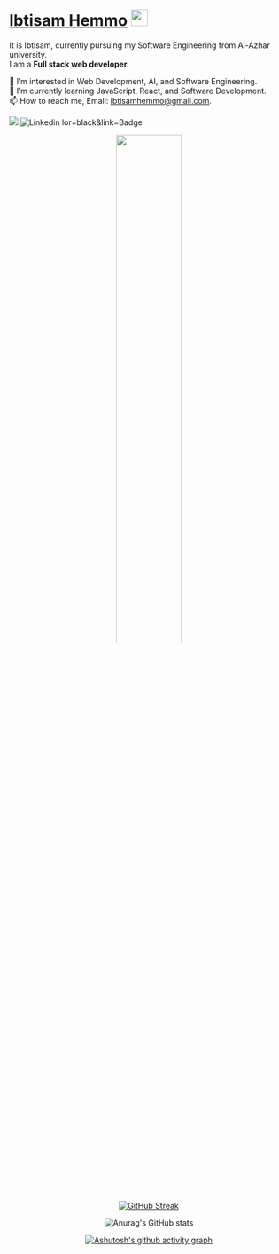 # [Ibtisam Hemmo](https://github.com/Ibtisam-Hemmo) <img src="https://raw.githubusercontent.com/MartinHeinz/MartinHeinz/master/wave.gif" width="30px">

It is Ibtisam, currently pursuing my Software Engineering from Al-Azhar university.<br />
I am a **Full stack web developer.** <br />



👀 I’m interested in Web Development, AI, and Software Engineering.  
🌱 I’m currently learning JavaScript, React, and Software Development.  
📫 How to reach me, Email: ibtisamhemmo@gmail.com.

![](https://komarev.com/ghpvc/?username=Ibtisam-Hemmo)
![Linkedin lor=black&link=Badge](https://img.shields.io/badge/-Ibtisam%20Hemmo-292929?style=flat-square&logo=Linkedin&logohttps://www.linkedin.com/in/ibtisam-hemmo-982a42208/) 
 


<div align='center'>
  
  <a href="https://github.com/ibtisam-hemmo/github-readme-stats">
    <img align="center" width="48.5%" src="https://github-readme-stats.vercel.app/api/top-langs/?username=ibtisam-hemmo&layout=compact" />
  </a><br/><br/>
  
   [![GitHub Streak](https://github-readme-streak-stats.herokuapp.com/?user=ibtisam-hemmo)](https://git.io/streak-stats)

  ![Anurag's GitHub stats](https://github-readme-stats.vercel.app/api?username=ibtisam-hemmo&show_icons=true)
  
  [![Ashutosh's github activity graph](https://activity-graph.herokuapp.com/graph?username=ibtisam-hemmo&theme=react-dark)](https://www.linkedin.com/in/ibtisamhemmo/)

</div>

